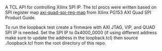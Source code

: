 A TCL API for controlling Xilinx SPI IP.
The tcl procs were written based on SPI register map [axi-quad-spi-reg-map](./axi-quad-spi-reg-map.csv) from Xilinx PG153 AXI Quad SPI Product Guide.

To run the loopback test create a firmware with AXI JTAG, VIP, and QUAD SPI IP is needed.
Set the SPI IP to 0x4000_0000 (if using different address make sure to update the address in the loopback.tcl) then source ./loopback.tcl from the root directory of this repo.
